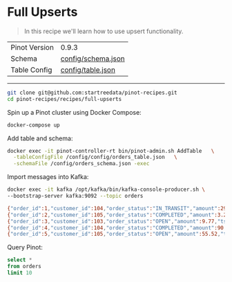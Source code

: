 # Full Upserts

> In this recipe we'll learn how to use upsert functionality.

<table>
  <tr>
    <td>Pinot Version</td>
    <td>0.9.3</td>
  </tr>
  <tr>
    <td>Schema</td>
    <td><a href="config/schema.json">config/schema.json</a></td>
  </tr>
    <tr>
    <td>Table Config</td>
    <td><a href="config/table.json">config/table.json</a></td>
  </tr>
</table>

***

```bash
git clone git@github.com:startreedata/pinot-recipes.git
cd pinot-recipes/recipes/full-upserts
```

Spin up a Pinot cluster using Docker Compose:

```bash
docker-compose up
```

Add table and schema:

```bash
docker exec -it pinot-controller-rt bin/pinot-admin.sh AddTable   \
  -tableConfigFile /config/config/orders_table.json   \
  -schemaFile /config/orders_schema.json -exec
```

Import messages into Kafka:

```bash
docker exec -it kafka /opt/kafka/bin/kafka-console-producer.sh \
--bootstrap-server kafka:9092 --topic orders

{"order_id":1,"customer_id":104,"order_status":"IN_TRANSIT","amount":29.35,"ts":"1632467063"}
{"order_id":2,"customer_id":105,"order_status":"COMPLETED","amount":3.24,"ts":"1618931459"}
{"order_id":3,"customer_id":103,"order_status":"OPEN","amount":9.77,"ts":"1626484196"}
{"order_id":4,"customer_id":104,"order_status":"COMPLETED","amount":90.35,"ts":"1623066325"}
{"order_id":5,"customer_id":105,"order_status":"OPEN","amount":55.52,"ts":"1635543905"}
```

Query Pinot:

```sql
select * 
from orders 
limit 10
```
